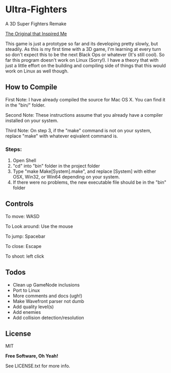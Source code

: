# Ultra-Fighters

A 3D Super Fighters Remake

[The Original that Inspired Me](http://www.twoplayergames.org/play/592-Super_Fighters.html)

This game is just a prototype so far and its developing pretty slowly, but steadily. As this is my first time with 
a 3D game, I'm learning at every turn so don't expect this to be the next Black Ops or whatever (It's still cool). 
So far this program doesn't work on Linux (Sorry!). I have a theory that with just a little effort on the building and 
compiling side of things that this would work on Linux as well though.


How to Compile
----

First Note: I have already compiled the source for Mac OS X. You can find it in the "bin/" folder.

Second Note: These instructions assume that you already have a compiler installed on your system.

Third Note: On step 3, if the "make" command is not on your system, replace "make" with whatever eqivalent command is.

### Steps:
 1. Open Shell
 2. "cd" into "bin" folder in the project folder
 3. Type "make Make[System].make", and replace [System] with either OSX, Win32, or Win64 depending on your system.
 4. If there were no problems, the new executable file should be in the "bin" folder


Controls
----

To move: WASD

To Look around: Use the mouse

To jump: Spacebar

To close: Escape

To shoot: left click


Todos
----
 - Clean up GameNode inclusions
 - Port to Linux
 - More comments and docs (ugh!)
 - Make Wavefront parser not dumb
 - Add quality level(s)
 - Add enemies
 - Add collision detection/resolution


License
----

MIT


**Free Software, Oh Yeah!**


See LICENSE.txt for more info.
